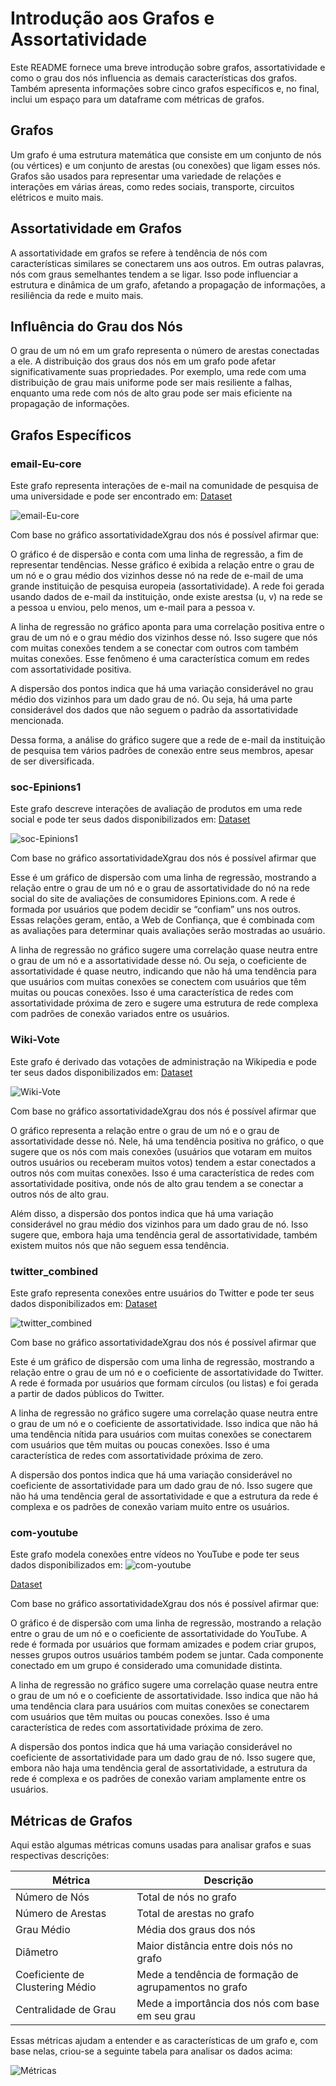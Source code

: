 # Introdução aos Grafos e Assortatividade

Este README fornece uma breve introdução sobre grafos, assortatividade e como o grau dos nós influencia as demais características dos grafos. Também apresenta informações sobre cinco grafos específicos e, no final, inclui um espaço para um dataframe com métricas de grafos.

## Grafos

Um grafo é uma estrutura matemática que consiste em um conjunto de nós (ou vértices) e um conjunto de arestas (ou conexões) que ligam esses nós. Grafos são usados para representar uma variedade de relações e interações em várias áreas, como redes sociais, transporte, circuitos elétricos e muito mais.

## Assortatividade em Grafos

A assortatividade em grafos se refere à tendência de nós com características similares se conectarem uns aos outros. Em outras palavras, nós com graus semelhantes tendem a se ligar. Isso pode influenciar a estrutura e dinâmica de um grafo, afetando a propagação de informações, a resiliência da rede e muito mais.

## Influência do Grau dos Nós

O grau de um nó em um grafo representa o número de arestas conectadas a ele. A distribuição dos graus dos nós em um grafo pode afetar significativamente suas propriedades. Por exemplo, uma rede com uma distribuição de grau mais uniforme pode ser mais resiliente a falhas, enquanto uma rede com nós de alto grau pode ser mais eficiente na propagação de informações.

## Grafos Específicos

### email-Eu-core

Este grafo representa interações de e-mail na comunidade de pesquisa de uma universidade e pode ser encontrado em: [Dataset](https://snap.stanford.edu/data/email-Eu-core.html)

![email-Eu-core](images/email-Eu-core.png)

Com base no gráfico assortatividadeXgrau dos nós é possível afirmar que:

O gráfico é de dispersão e conta com uma linha de regressão, a fim de representar tendências. Nesse gráfico é exibida a relação entre o grau de um nó e o grau médio dos vizinhos desse nó na rede de e-mail de uma grande instituição de pesquisa europeia (assortatividade). A rede foi gerada usando dados de e-mail da instituição, onde existe arestsa (u, v) na rede se a pessoa u enviou, pelo menos, um e-mail para a pessoa v.

A linha de regressão no gráfico aponta para uma correlação positiva entre o grau de um nó e o grau médio dos vizinhos desse nó. Isso sugere que nós com muitas conexões tendem a se conectar com outros com também muitas conexões. Esse fenômeno é uma característica comum em redes com assortatividade positiva.

A dispersão dos pontos indica que há uma variação considerável no grau médio dos vizinhos para um dado grau de nó. Ou seja, há uma parte considerável dos dados que não seguem o padrão da assortatividade mencionada. 

Dessa forma, a análise do gráfico sugere que a rede de e-mail da instituição de pesquisa tem vários padrões de conexão entre seus membros, apesar de ser diversificada. 

### soc-Epinions1

Este grafo descreve interações de avaliação de produtos em uma rede social e pode ter seus dados disponibilizados em: [Dataset](https://snap.stanford.edu/data/soc-Epinions1.html)

![soc-Epinions1](images/soc-Epinions1.png)

Com base no gráfico assortatividadeXgrau dos nós é possível afirmar que 

Esse é um gráfico de dispersão com uma linha de regressão, mostrando a relação entre o grau de um nó e o grau de assortatividade do nó na rede social do site de avaliações de consumidores Epinions.com. A rede é formada por usuários que podem decidir se “confiam” uns nos outros. Essas relações geram, então, a Web de Confiança, que é combinada com as avaliações para determinar quais avaliações serão mostradas ao usuário.

A linha de regressão no gráfico sugere uma correlação quase neutra entre o grau de um nó e a assortatividade desse nó. Ou seja, o coeficiente de assortatividade é quase neutro, indicando que não há uma tendência para que usuários com muitas conexões se conectem com usuários que têm muitas ou poucas conexões. Isso é uma característica de redes com assortatividade próxima de zero e sugere uma estrutura de rede complexa com padrões de conexão variados entre os usuários.

### Wiki-Vote

Este grafo é derivado das votações de administração na Wikipedia e pode ter seus dados disponibilizados em: [Dataset](https://snap.stanford.edu/data/wiki-Vote.html)

![Wiki-Vote](images/wiki-Vote.png)

Com base no gráfico assortatividadeXgrau dos nós é possível afirmar que 

O gráfico representa a relação entre o grau de um nó e o grau de assortatividade desse nó. Nele, há uma tendência positiva no gráfico, o que sugere que os nós com mais conexões (usuários que votaram em muitos outros usuários ou receberam muitos votos) tendem a estar conectados a outros nós com muitas conexões. Isso é uma característica de redes com assortatividade positiva, onde nós de alto grau tendem a se conectar a outros nós de alto grau.

Além disso, a dispersão dos pontos indica que há uma variação considerável no grau médio dos vizinhos para um dado grau de nó. Isso sugere que, embora haja uma tendência geral de assortatividade, também existem muitos nós que não seguem essa tendência.

### twitter_combined

Este grafo representa conexões entre usuários do Twitter e pode ter seus dados disponibilizados em: [Dataset](https://snap.stanford.edu/data/ego-Twitter.html)

![twitter_combined](images/twitter_combined.png)

Com base no gráfico assortatividadeXgrau dos nós é possível afirmar que 

Este é um gráfico de dispersão com uma linha de regressão, mostrando a relação entre o grau de um nó e o coeficiente de assortatividade do Twitter. A rede é formada por usuários que formam círculos (ou listas) e foi gerada a partir de dados públicos do Twitter.

A linha de regressão no gráfico sugere uma correlação quase neutra entre o grau de um nó e o coeficiente de assortatividade. Isso indica que não há uma tendência nítida para usuários com muitas conexões se conectarem com usuários que têm muitas ou poucas conexões. Isso é uma característica de redes com assortatividade próxima de zero.

A dispersão dos pontos indica que há uma variação considerável no coeficiente de assortatividade para um dado grau de nó. Isso sugere que não há uma tendência geral de assortatividade e que a estrutura da rede é complexa e os padrões de conexão variam muito entre os usuários.

### com-youtube

Este grafo modela conexões entre vídeos no YouTube e pode ter seus dados disponibilizados em: ![com-youtube](images/com-youtube.png)

[Dataset](https://snap.stanford.edu/data/com-Youtube.html)

Com base no gráfico assortatividadeXgrau dos nós é possível afirmar que:

O gráfico é de dispersão com uma linha de regressão, mostrando a relação entre o grau de um nó e o coeficiente de assortatividade do YouTube. A rede é formada por usuários que formam amizades e podem criar grupos, nesses grupos outros usuários também podem se juntar. Cada componente conectado em um grupo é considerado uma comunidade distinta.

A linha de regressão no gráfico sugere uma correlação quase neutra entre o grau de um nó e o coeficiente de assortatividade. Isso indica que não há uma tendência clara para usuários com muitas conexões se conectarem com usuários que têm muitas ou poucas conexões. Isso é uma característica de redes com assortatividade próxima de zero.

A dispersão dos pontos indica que há uma variação considerável no coeficiente de assortatividade para um dado grau de nó. Isso sugere que, embora não haja uma tendência geral de assortatividade, a estrutura da rede é complexa e os padrões de conexão variam amplamente entre os usuários.


## Métricas de Grafos

Aqui estão algumas métricas comuns usadas para analisar grafos e suas respectivas descrições:

| Métrica              | Descrição                                         |
|----------------------|---------------------------------------------------|
| Número de Nós       | Total de nós no grafo                            |
| Número de Arestas    | Total de arestas no grafo                         |
| Grau Médio           | Média dos graus dos nós                          |
| Diâmetro             | Maior distância entre dois nós no grafo          |
| Coeficiente de Clustering Médio | Mede a tendência de formação de agrupamentos no grafo |
| Centralidade de Grau | Mede a importância dos nós com base em seu grau  |

Essas métricas ajudam a entender e as características de um grafo e, com base nelas, criou-se a seguinte tabela para analisar os dados acima:

![Métricas](images/df.png)


